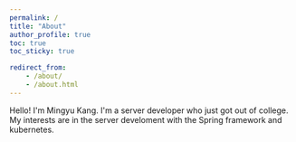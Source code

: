 ```yaml
---
permalink: /
title: "About"
author_profile: true
toc: true
toc_sticky: true

redirect_from:
    - /about/
    - /about.html
---
```


Hello! I'm Mingyu Kang.
I'm a server developer who just got out of college.
My interests are in the server develoment with the Spring framework and kubernetes.